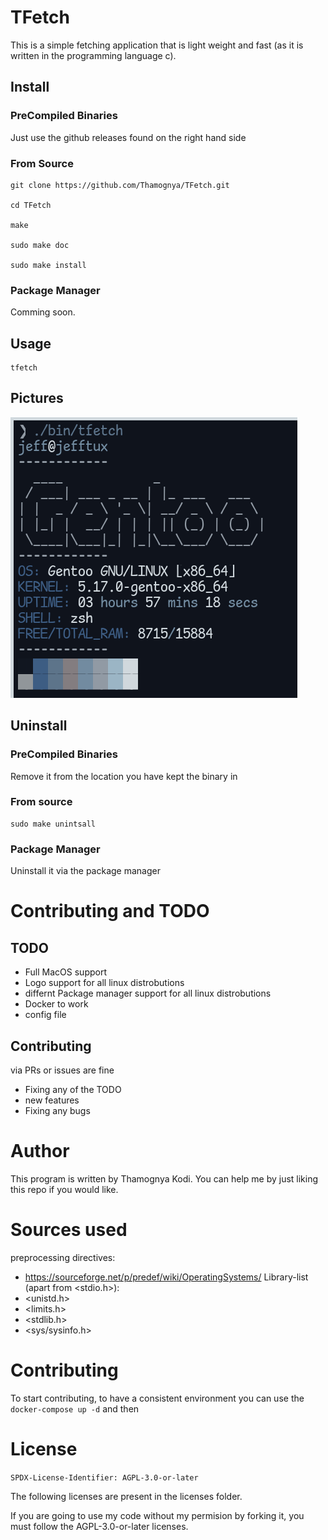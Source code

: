 # TFetch

This is a simple fetching application that is light weight and fast (as it is written in the programming language c).

## Install

### PreCompiled Binaries

Just use the github releases found on the right hand side

### From Source

```console
git clone https://github.com/Thamognya/TFetch.git

cd TFetch

make

sudo make doc

sudo make install
```

### Package Manager

Comming soon.

## Usage

```console
tfetch
```

## Pictures

![current_output](./assets/current_output.png)

## Uninstall

### PreCompiled Binaries

Remove it from the location you have kept the binary in

### From source

```console
sudo make unintsall
```

### Package Manager

Uninstall it via the package manager

# Contributing and TODO

## TODO

- Full MacOS support
- Logo support for all linux distrobutions
- differnt Package manager support for all linux distrobutions
- Docker to work
- config file

## Contributing

via PRs or issues are fine

- Fixing any of the TODO
- new features
- Fixing any bugs

# Author

This program is written by Thamognya Kodi. You can help me by just liking this repo if you would like.

# Sources used 

preprocessing directives:
- https://sourceforge.net/p/predef/wiki/OperatingSystems/
Library-list (apart from <stdio.h>):
- <unistd.h>
- <limits.h>
- <stdlib.h>
- <sys/sysinfo.h>

# Contributing

To start contributing, to have a consistent environment you can use the `docker-compose up -d` and then 

# License

`SPDX-License-Identifier: AGPL-3.0-or-later`

The following licenses are present in the licenses folder.

If you are going to use my code without my permision by forking it, you must follow the AGPL-3.0-or-later licenses.